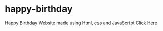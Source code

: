 # happy-birthday
Happy Birthday Website made using Html, css and JavaScript
<a href="https://programmergaurav.me/happy-birthday/?name=Gaurav" target="blank">Click Here</a>



